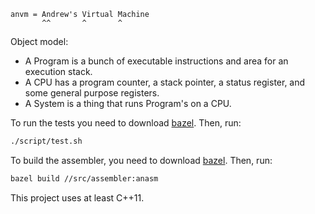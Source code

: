 ```
anvm = Andrew's Virtual Machine
       ^^       ^       ^
```

Object model:
- A Program is a bunch of executable instructions and area for an execution stack.
- A CPU has a program counter, a stack pointer, a status register, and some general purpose registers.
- A System is a thing that runs Program's on a CPU.

To run the tests you need to download [bazel](https://github.com/bazelbuild/bazel/releases). Then, run:
```bash
./script/test.sh
```

To build the assembler, you need to download [bazel](https://github.com/bazelbuild/bazel/releases). Then, run:
```bash
bazel build //src/assembler:anasm
```

This project uses at least C++11.
